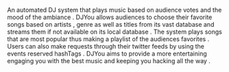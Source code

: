 An automated DJ system that plays music based on audience votes and the mood of the ambiance . 
DJYou allows audiences to choose their favorite songs based on artists , genre as well as titles from its vast database and streams them if not available on its local database .
The system plays songs that are most popular thus making a playlist of the audiences favorites . 
Users can also make requests through their twitter feeds by using the events reserved hashTags . 
DJYou aims to provide a more entertaining  engaging you with the best music and keeping you hacking all the way .